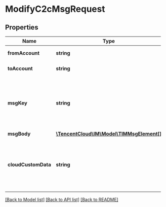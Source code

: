 # ModifyC2cMsgRequest

## Properties
Name | Type | Description | Notes
------------ | ------------- | ------------- | -------------
**fromAccount** | **string** | 消息发送方 UserID | 
**toAccount** | **string** | 消息接收方 UserID | 
**msgKey** | **string** | 待修改消息的唯一标识。获取消息 MsgKey 的方法请参见本接口的接口说明 | 
**msgBody** | [**\TencentCloud\IM\Model\TIMMsgElement[]**](TIMMsgElement.md) |  | [optional] 
**cloudCustomData** | **string** | 消息自定义数据（云端保存，会发送到对端，程序卸载重装后还能拉取到） | [optional] 

[[Back to Model list]](../README.md#documentation-for-models) [[Back to API list]](../README.md#documentation-for-api-endpoints) [[Back to README]](../README.md)


